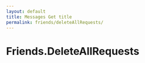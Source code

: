```yaml
---
layout: default
title: Messages Get title
permalink: friends/deleteAllRequests/
---
```


# Friends.DeleteAllRequests
